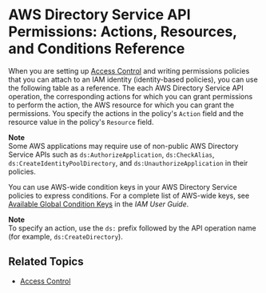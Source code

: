 # AWS Directory Service API Permissions: Actions, Resources, and Conditions Reference<a name="UsingWithDS_IAM_ResourcePermissions"></a>

When you are setting up [Access Control](iam_auth_access.md#access_control) and writing permissions policies that you can attach to an IAM identity \(identity\-based policies\), you can use the following table as a reference\. The each AWS Directory Service API operation, the corresponding actions for which you can grant permissions to perform the action, the AWS resource for which you can grant the permissions\.  You specify the actions in the policy's `Action` field and the resource value in the policy's `Resource` field\. 

**Note**  
Some AWS applications may require use of non\-public AWS Directory Service APIs such as `ds:AuthorizeApplication`, `ds:CheckAlias`, `ds:CreateIdentityPoolDirectory`, and `ds:UnauthorizeApplication` in their policies\.

You can use AWS\-wide condition keys in your AWS Directory Service policies to express conditions\. For a complete list of AWS\-wide keys, see [Available Global Condition Keys](https://docs.aws.amazon.com/IAM/latest/UserGuide/reference_policies_condition-keys.html#AvailableKeys) in the *IAM User Guide*\. 

**Note**  
To specify an action, use the `ds:` prefix followed by the API operation name \(for example, `ds:CreateDirectory`\)\.

## Related Topics<a name="iam2_related"></a>
+ [Access Control](iam_auth_access.md#access_control)